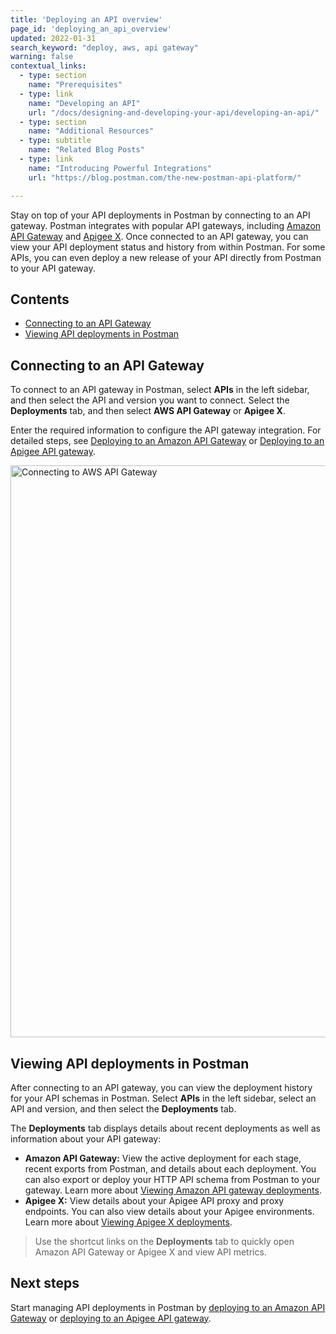 ```yaml
---
title: 'Deploying an API overview'
page_id: 'deploying_an_api_overview'
updated: 2022-01-31
search_keyword: "deploy, aws, api gateway"
warning: false
contextual_links:
  - type: section
    name: "Prerequisites"
  - type: link
    name: "Developing an API"
    url: "/docs/designing-and-developing-your-api/developing-an-api/"
  - type: section
    name: "Additional Resources"
  - type: subtitle
    name: "Related Blog Posts"
  - type: link
    name: "Introducing Powerful Integrations"
    url: "https://blog.postman.com/the-new-postman-api-platform/"

---
```


Stay on top of your API deployments in Postman by connecting to an API gateway. Postman integrates with popular API gateways, including [Amazon API Gateway](https://aws.amazon.com/api-gateway/) and [Apigee X](https://cloud.google.com/apigee). Once connected to an API gateway, you can view your API deployment status and history from within Postman. For some APIs, you can even deploy a new release of your API directly from Postman to your API gateway.

## Contents

* [Connecting to an API Gateway](#connecting-to-an-api-gateway)
* [Viewing API deployments in Postman](#viewing-api-deployments-in-postman)

## Connecting to an API Gateway

To connect to an API gateway in Postman, select **APIs** in the left sidebar, and then select the API and version you want to connect. Select the **Deployments** tab, and then select **AWS API Gateway** or **Apigee X**.

Enter the required information to configure the API gateway integration. For detailed steps, see [Deploying to an Amazon API Gateway](/docs/designing-and-developing-your-api/deploying-an-api/deploying-an-api-aws/) or [Deploying to an Apigee API gateway](/docs/designing-and-developing-your-api/deploying-an-api/deploying-an-api-apigee/).

<img alt="Connecting to AWS API Gateway" src="https://assets.postman.com/postman-docs/deployments-aws-api-gateway-v9-5.jpg" width="915px"/>

## Viewing API deployments in Postman

After connecting to an API gateway, you can view the deployment history for your API schemas in Postman. Select **APIs** in the left sidebar, select an API and version, and then select the **Deployments** tab.

The **Deployments** tab displays details about recent deployments as well as information about your API gateway:

* **Amazon API Gateway:** View the active deployment for each stage, recent exports from Postman, and details about each deployment. You can also export or deploy your HTTP API schema from Postman to your gateway. Learn more about [Viewing Amazon API gateway deployments](/docs/designing-and-developing-your-api/deploying-an-api/deploying-an-api-aws/#viewing-amazon-api-gateway-deployments).
* **Apigee X:** View details about your Apigee API proxy and proxy endpoints. You can also view details about your Apigee environments. Learn more about [Viewing Apigee X deployments](/docs/designing-and-developing-your-api/deploying-an-api/deploying-an-api-apigee/#viewing-apigee-x-deployments).

> Use the shortcut links on the **Deployments** tab to quickly open Amazon API Gateway or Apigee X and view API metrics.

## Next steps

Start managing API deployments in Postman by [deploying to an Amazon API Gateway](/docs/designing-and-developing-your-api/deploying-an-api/deploying-an-api-aws/) or [deploying to an Apigee API gateway](/docs/designing-and-developing-your-api/deploying-an-api/deploying-an-api-apigee/).
